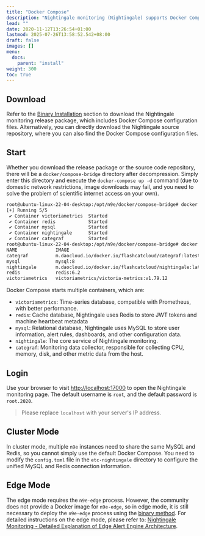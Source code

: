 ```yaml
---
title: "Docker Compose"
description: "Nightingale monitoring (Nightingale) supports Docker Compose deployment, this article introduces how to deploy Nightingale using Docker Compose."
lead: ""
date: 2020-11-12T13:26:54+01:00
lastmod: 2025-07-26T13:58:52.542+08:00
draft: false
images: []
menu:
  docs:
    parent: "install"
weight: 300
toc: true
---
```


## Download

Refer to the [Binary Installation](/docs/install/binary/) section to download the Nightingale monitoring release package, which includes Docker Compose configuration files. Alternatively, you can directly download the Nightingale source repository, where you can also find the Docker Compose configuration files.

## Start

Whether you download the release package or the source code repository, there will be a `docker/compose-bridge` directory after decompression. Simply enter this directory and execute the `docker-compose up -d` command (due to domestic network restrictions, image downloads may fail, and you need to solve the problem of scientific internet access on your own).

```bash
root@ubuntu-linux-22-04-desktop:/opt/n9e/docker/compose-bridge# docker compose up -d
[+] Running 5/5
 ✔ Container victoriametrics  Started                                                                                                                                                                            0.6s
 ✔ Container redis            Started                                                                                                                                                                            0.6s
 ✔ Container mysql            Started                                                                                                                                                                            0.6s
 ✔ Container nightingale      Started                                                                                                                                                                            0.2s
 ✔ Container categraf         Started                                                                                                                                                                            0.2s
root@ubuntu-linux-22-04-desktop:/opt/n9e/docker/compose-bridge# docker compose ps
NAME              IMAGE                                                      COMMAND                  SERVICE           CREATED         STATUS         PORTS
categraf          m.daocloud.io/docker.io/flashcatcloud/categraf:latest      "/entrypoint.sh"         categraf          2 minutes ago   Up 3 seconds
mysql             mysql:8                                                    "docker-entrypoint.s…"   mysql             2 minutes ago   Up 4 seconds   0.0.0.0:3306->3306/tcp, :::3306->3306/tcp, 33060/tcp
nightingale       m.daocloud.io/docker.io/flashcatcloud/nightingale:latest   "sh -c /app/n9e"         nightingale       2 minutes ago   Up 3 seconds   0.0.0.0:17000->17000/tcp, :::17000->17000/tcp, 0.0.0.0:20090->20090/tcp, :::20090->20090/tcp
redis             redis:6.2                                                  "docker-entrypoint.s…"   redis             2 minutes ago   Up 4 seconds   0.0.0.0:6379->6379/tcp, :::6379->6379/tcp
victoriametrics   victoriametrics/victoria-metrics:v1.79.12                  "/victoria-metrics-p…"   victoriametrics   2 minutes ago   Up 4 seconds   0.0.0.0:8428->8428/tcp, :::8428->8428/tcp
```

Docker Compose starts multiple containers, which are:

- `victoriametrics`: Time-series database, compatible with Prometheus, with better performance.
- `redis`: Cache database, Nightingale uses Redis to store JWT tokens and machine heartbeat metadata
- `mysql`: Relational database, Nightingale uses MySQL to store user information, alert rules, dashboards, and other configuration data.
- `nightingale`: The core service of Nightingale monitoring.
- `categraf`: Monitoring data collector, responsible for collecting CPU, memory, disk, and other metric data from the host.

## Login

Use your browser to visit [http://localhost:17000](http://localhost:17000) to open the Nightingale monitoring page. The default username is `root`, and the default password is `root.2020`.

> Please replace `localhost` with your server's IP address.

## Cluster Mode

In cluster mode, multiple `n9e` instances need to share the same MySQL and Redis, so you cannot simply use the default Docker Compose. You need to modify the `config.toml` file in the `etc-nightingale` directory to configure the unified MySQL and Redis connection information.

## Edge Mode

The edge mode requires the `n9e-edge` process. However, the community does not provide a Docker image for `n9e-edge`, so in edge mode, it is still necessary to deploy the `n9e-edge` process using the [binary method](/docs/install/binary/). For detailed instructions on the edge mode, please refer to: [Nightingale Monitoring - Detailed Explanation of Edge Alert Engine Architecture](/docs/prologue/architecture/#edge-mode).

